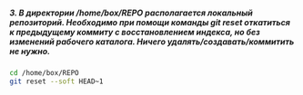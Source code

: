 ##### 3. В директории /home/box/REPO располагается локальный репозиторий. Необходимо при помощи команды git reset откатиться к предыдущему коммиту с восстановлением индекса, но без изменений рабочего каталога. Ничего удалять/создавать/коммитить не нужно.
```bash
cd /home/box/REPO
git reset --soft HEAD~1
```
